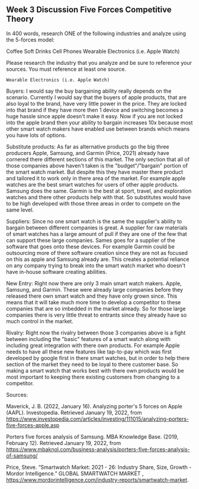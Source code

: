 ## Week 3 Discussion Five Forces Competitive Theory

In 400 words, research ONE of the following industries and analyze using the 5-forces model:

Coffee
Soft Drinks
Cell Phones
Wearable Electronics (i.e. Apple Watch)

Please research the industry that you analyze and be sure to reference your sources.  You must reference at least one source.  

`Wearable Electronics (i.e. Apple Watch)`

Buyers: I would say the buy bargaining ability really depends on the scenario. Currently I would say that the buyers of apple products, that are also loyal to the brand, have very little power in the price. They are locked into that brand if they have more then 1 device and switching becomes a huge hassle since apple doesn't make it easy. Now if you are not locked into the apple brand then your ability to bargain increases 10x because most other smart watch makers have enabled use between brands which means you have lots of options. 

Substitute products: As far as alternative products go the big three producers Apple, Samsung, and Garmin (Price, 2021) already have cornered there different sections of this market. The only section that all of those companies above haven't taken is the "budget"/"bargain" portion of the smart watch market. But despite this they have master there product and tailored it to work only in there area of the market. For example apple watches are the best smart watches for users of other apple products. Samsung does the same. Garmin is the best at sport, travel, and exploration watches and there other products help with that. So substitutes would have to be high developed with those three areas in order to compete on the same level.  

Suppliers: Since no one smart watch is the same the supplier's ability to bargain between different companies is great. A supplier for raw materials of smart watches has a large amount of pull if they are one of the few that can support these large companies. Sames goes for a supplier of the software that goes onto these devices. For example Garmin could be outsourcing more of there software creation since they are not as focused on this as apple and Samsung already are. This creates a potential reliance on any company trying to break into the smart watch market who doesn't have in-house software creating abilities. 

New Entry: Right now there are only 3 main smart watch makers. Apple, Samsung, and Garmin. These were already large companies before they released there own smart watch and they have only grown since. This means that it will take much more time to develop a competitor to these companies that are so imbedded in the market already. So for those large companies there is very little threat to entrants since they already have so much control in the market. 

Rivalry: Right now the rivalry between those 3 companies above is a fight between including the "basic" features of a smart watch along with including great integration with there own products. For example Apple needs to have all these new features like tap-to-pay which was first developed by google first in there smart watches, but in order to help there section of the market they need to be loyal to there customer base. So making a smart watch that works best with there own products would be most important to keeping there existing customers from changing to a competitor. 

Sources: 

Maverick, J. B. (2022, January 16). Analyzing porter's 5 forces on Apple (AAPL). Investopedia. Retrieved January 19, 2022, from https://www.investopedia.com/articles/investing/111015/analyzing-porters-five-forces-apple.asp

Porters five forces analysis of Samsung. MBA Knowledge Base. (2019, February 12). Retrieved January 19, 2022, from https://www.mbaknol.com/business-analysis/porters-five-forces-analysis-of-samsung/ 

Price, Steve. “Smartwatch Market: 2021 - 26: Industry Share, Size, Growth - Mordor Intelligence.” GLOBAL SMARTWATCH MARKET , https://www.mordorintelligence.com/industry-reports/smartwatch-market. 